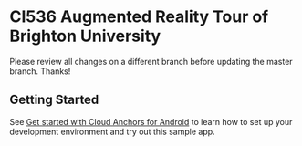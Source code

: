 # CI536 Augmented Reality Tour of Brighton University

Please review all changes on a different branch before updating the master branch. Thanks!

## Getting Started

 See [Get started with Cloud Anchors for Android](https://developers.google.com/ar/develop/java/cloud-anchors/cloud-anchors-quickstart-android)
 to learn how to set up your development environment and try out this sample app.
